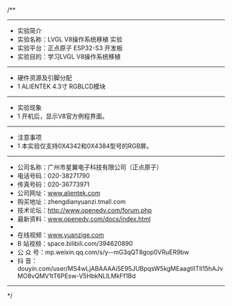 /**
 ***************************************************************************************************
 * 实验简介
 * 实验名称：LVGL V8操作系统移植 实验
 * 实验平台：正点原子 ESP32-S3 开发板
 * 实验目的：学习LVGL V8操作系统移植

 ***************************************************************************************************
 * 硬件资源及引脚分配
 * 1 ALIENTEK 4.3寸 RGBLCD模块

 ***************************************************************************************************
 * 实验现象
 * 1 开机后，显示V8官方例程界面。

 ***************************************************************************************************
 * 注意事项
 * 1 本实验仅支持0X4342和0X4384型号的RGB屏。
 
 ***************************************************************************************************
 * 公司名称：广州市星翼电子科技有限公司（正点原子）
 * 电话号码：020-38271790
 * 传真号码：020-36773971
 * 公司网址：www.alientek.com
 * 购买地址：zhengdianyuanzi.tmall.com
 * 技术论坛：http://www.openedv.com/forum.php
 * 最新资料：www.openedv.com/docs/index.html
 *
 * 在线视频：www.yuanzige.com
 * B 站视频：space.bilibili.com/394620890
 * 公 众 号：mp.weixin.qq.com/s/y--mG3qQT8gop0VRuER9bw
 * 抖    音：douyin.com/user/MS4wLjABAAAAi5E95JUBpqsW5kgMEaagtIITIl15hAJvMO8vQMV1tT6PEsw-V5HbkNLlLMkFf1Bd
 ***************************************************************************************************
 */